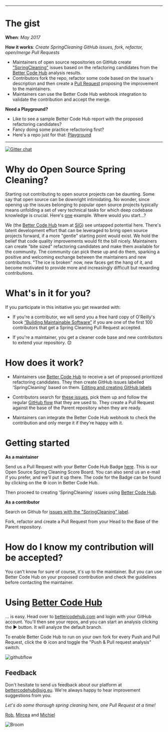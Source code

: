 
___
# The gist
**When**: _May 2017_

**How it works**: _Create SpringCleaning GitHub issues, fork, refactor, open/merge Pull Requests_

* Maintainers of open source repositories on GitHub create ["SpringCleaning"](https://github.com/search?q=label%3ASpringCleaning&type=Issues&utf8=%E2%9C%93) issues based on the refactoring candidates from the [Better Code Hub](https://bettercodehub.com) analysis results. 
* Contributors fork the repo, refactor some code based on the issue's description and then create a [Pull Request](https://help.github.com/articles/creating-a-pull-request-from-a-fork/) proposing the improvement to the maintainers.
* Maintainers can use the Better Code Hub webhook integration to validate the contribution and accept the merge.

**Need a Playground?**
* Like to see a sample Better Code Hub report with the proposed refactoring candidates?
* Fancy doing some practice refactoring first? 
* Here's a repo just for that: [Playground](https://github.com/OpenSourceSpringCleaning/Playground) 

___

[![Gitter chat](https://badges.gitter.im/gitterHQ/gitter.png)](https://gitter.im/OpenSourceSpringCleaning/Lobby)

# Why do Open Source Spring Cleaning?

Starting out contributing to open source projects can be daunting. Some say that open source can be downright intimidating. No wonder, since opening up the issues belonging to popular open source projects typically means unfolding a set of very technical tasks for which deep codebase knowledge is crucial. Here's [one](https://github.com/ReactiveX/RxJava/issues) example. Where would you start...? 

We (the [Better Code Hub](https://bettercodehub.com) team at [SIG](https://www.sig.eu)) see untapped potential here. There's latent development effort that can be leveraged to bring open source projects forward, if a more "gentle" starting point would exist. We hold the belief that code quality improvements would fit the bill nicely. Maintainers can create "bite sized" refactoring candidates and make them available for the community. The community can pick these up and do them, sparking a positive and welcoming exchange between the maintainers and new contributors. "The ice is broken" now, new faces get the hang of it, and become motivated to provide more and increasingly difficult but rewarding contributions. 

# What's in it for you? 

If you participate in this initiative you get rewarded with: 

* If you're a contributor, we will send you a free hard copy of O'Reilly's book [“Building Maintainable Software”](http://shop.oreilly.com/product/0636920049159.do) if you are one of the first 100 contributors that get a Spring Cleaning Pull Request accepted.

* If you're a maintainer, you get a cleaner code base and new contributors to extend your repository. 😊 

# How does it work?

* Maintainers use [Better Code Hub](https://bettercodehub.com) to receive a set of proposed prioritized refactoring candidates. They then create GitHub issues labelled 'SpringCleaning' based on them. [Editing and creating GitHub labels](https://help.github.com/articles/creating-and-editing-labels-for-issues-and-pull-requests/)

* Contributors search for [these issues](https://github.com/search?q=label%3ASpringCleaning&type=Issues&utf8=%E2%9C%93), pick them up and follow the regular [GitHub flow](https://guides.github.com/introduction/flow/) that they are used to. They create a Pull Request against the base of the Parent repository when they are ready. 

* Maintainers can integrate the Better Code Hub webhook to check the contribution and only merge it if they're happy with it. 

# Getting started 

**As a maintainer**

Send us a Pull Request with your Better Code Hub Badge [here](https://github.com/OpenSourceSpringCleaning/OpenSourceSpringCleaning.github.io/blob/master/SpringCleaningScoreBoard.md). This is our Open Source Spring Cleaning Score Board. You can also send us an e-mail if you prefer, and we'll put it up there. The code for the Badge can be found by clicking on the  ⚙ icon in Better Code Hub.

Then proceed to creating 'SpringCleaning' issues using [Better Code Hub](https://bettercodehub.com). 

**As a contributor**

Search on Github for [issues with the "SpringCleaning" label](https://github.com/issues?utf8=✓&q=is%3Aopen+label%3Aspringcleaning). 

Fork, refactor and create a Pull Request from your Head to the Base of the Parent repository.

# How do I know my contribution will be accepted?

You can't know for sure of course, it's up to the maintainer. But you can use Better Code Hub on your proposed contribution and check the guidelines before contacting the maintainer. 

# Using [Better Code Hub](https://bettercodehub.com)

... is easy. Head over to [bettercodehub.com](https://bettercodehub.com) and login with your GitHub account. You'll then see your repos, and you can start an analysis clicking the ▶️ button. It will analyze the default branch. 

To enable Better Code Hub to run on your own fork for every Push and Pull Request, click the ⚙ icon and toggle the "Push & Pull request analysis" switch.

![githubflow](https://cdn-images-1.medium.com/max/720/1*N4wz389i80UbXKnjSp_QoA.png "Activate GitHub flow")


## Feedback 

Don't hesitate to send us feedback about our platform at bettercodehub@sig.eu. We're always happy to hear improvement suggestions from you.  

*Let's do some thorough spring cleaning here, one Pull Request at a time!*

[Rob](https://github.com/robvanderleek), [Mircea](https://github.com/mcadariu) and [Michiel](https://github.com/michielcuijpers)

![Broom](https://raw.githubusercontent.com/OpenSourceSpringCleaning/OpenSourceSpringCleaning.github.io/master/27282130.png "Broom")
